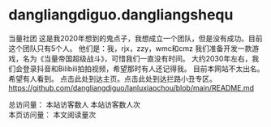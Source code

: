 # dangliangdiguo.dangliangshequ
当量社团
这是我2020年想到的鬼点子，我想成立一个团队，但是没有成功。目前这个团队只有5个人。
他们是：我，rjx，zzy，wmc和cmz
我们准备开发一款游戏，名为《当量帝国超级战斗》，可惜我们一直没有时间。
大约2030年左右，我们会登录抖音和Bilibili拍拍视频，希望那时有人还记得我。
目前本网站不太出名。希望有人看到。
点击此处到达主页。点击此处到达拦路小丑专区。https://github.com/dangliangdiguo/lanluxiaochou/blob/main/README.md
<script type="text/javascript" src="busuanzi.js"></script> <script async src="//busuanzi.ibruce.info/busuanzi/2.3/busuanzi.pure.mini.js"> </script> 
总访问量：
 本站访客数人 
本站访客数人次  
本页访问量：
 本文阅读量次 

<script type="text/javascript">function show_runtime(){window.setTimeout("show_runtime()",1000);X=new Date("11/27/2021 21:04:00");Y=new Date();T=(Y.getTime()-X.getTime());M=246060*1000;a=T/M;A=Math.floor(a);b=(a-A)*24;B=Math.floor(b);c=(b-B)*60;C=Math.floor((b-B)*60);D=Math.floor((c-C)*60);runtime_span.innerHTML="本站已运行: "+A+"天"+B+"小时"+C+"分"+D+"秒"}show_runtime();</script>
